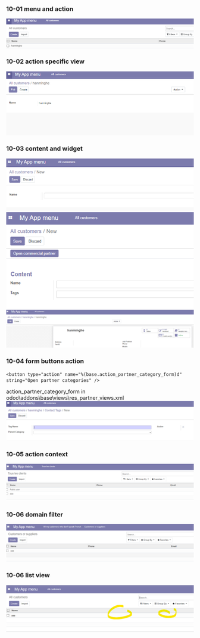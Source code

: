### 10-01 menu and action

<img src="https://github.com/hanminghe/myodoo12tests/blob/master/img/043.png" >

### 10-02 action specific view
<img src="https://github.com/hanminghe/myodoo12tests/blob/master/img/044.png" >

### 10-03 content and widget 

<img src="https://github.com/hanminghe/myodoo12tests/blob/master/img/045.png" >
<img src="https://github.com/hanminghe/myodoo12tests/blob/master/img/046.png" >
<img src="https://github.com/hanminghe/myodoo12tests/blob/master/img/047.png" >

### 10-04 form buttons action 


```
<button type="action" name="%(base.action_partner_category_form)d" string="Open partner categories" />
```
action_partner_category_form in odoo\addons\base\views\res_partner_views.xml 
<img src="https://github.com/hanminghe/myodoo12tests/blob/master/img/048.png" >

### 10-05 action context

<img src="https://github.com/hanminghe/myodoo12tests/blob/master/img/049.png" >

### 10-06 domain filter

<img src="https://github.com/hanminghe/myodoo12tests/blob/master/img/050.png" >


### 10-06 list view

<img src="https://github.com/hanminghe/myodoo12tests/blob/master/img/051.png" >